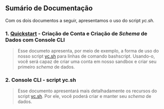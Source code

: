 ## Sumário de Documentação

Com os dois documentos a seguir, apresentamos o uso do script _yc.sh_.

### 1. [Quickstart](https://github.com/ycodify-tech/console-cli/blob/master/Quickstart.md) - Criação de Conta e Criação de _Schema_ de Dados com Console CLI
> Esse documeto apresenta, por meio de exemplo, a forma de uso do nosso script [yc.sh](https://github.com/ycodify-tech/cli-scripts/blob/master/yc.sh) para linhas de comando bashscript. Usando-o, você será capaz de criar uma conta em nosso sandbox e criar seu primeiro _schema_ de dados. 

### 2. Console CLI - script yc.sh
> Esse documento apresentará mais detalhadamente os recursos do script [yc.sh](https://github.com/ycodify-tech/cli-scripts/blob/master/yc.sh). Por ele, você poderá criar e manter seu _schema_ de dados.
